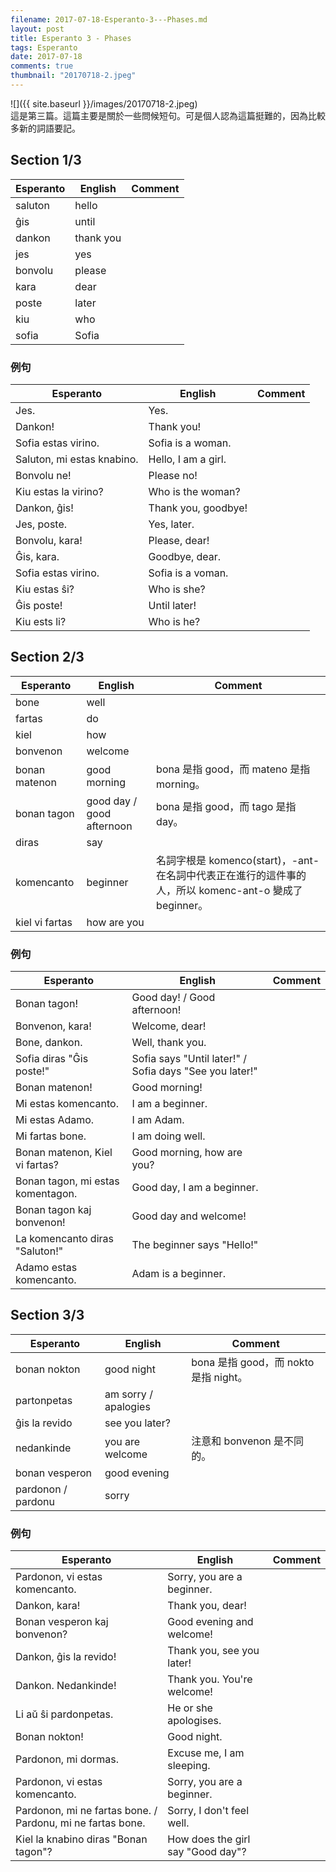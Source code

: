```yaml
---
filename: 2017-07-18-Esperanto-3---Phases.md
layout: post
title: Esperanto 3 - Phases
tags: Esperanto
date: 2017-07-18
comments: true
thumbnail: "20170718-2.jpeg"
---
```


![]({{ site.baseurl }}/images/20170718-2.jpeg)  
這是第三篇。這篇主要是關於一些問候短句。可是個人認為這篇挺難的，因為比較多新的詞語要記。

## Section 1/3

|Esperanto|English|Comment|
|---|---|---|
|saluton|hello||
|ĝis|until||
|dankon|thank you||
|jes|yes||
|bonvolu|please||
|kara|dear||
|poste|later||
|kiu|who||
|sofia|Sofia||

### 例句

|Esperanto|English|Comment|
|---|---|---|
|Jes.|Yes.||
|Dankon!|Thank you!||
|Sofia estas virino.|Sofia is a woman.||
|Saluton, mi estas knabino.|Hello, I am a girl.||
|Bonvolu ne!|Please no!||
|Kiu estas la virino?|Who is the woman?||
|Dankon, ĝis!|Thank you, goodbye!||
|Jes, poste.|Yes, later.||
|Bonvolu, kara!|Please, dear!||
|Ĝis, kara.|Goodbye, dear.||
|Sofia estas virino.|Sofia is a voman.||
|Kiu estas ŝi?|Who is she?||
|Ĝis poste!|Until later!||
|Kiu ests li?|Who is he?||


## Section 2/3

|Esperanto|English|Comment|
|---|---|---|
|bone|well||
|fartas|do||
|kiel|how||
|bonvenon|welcome||
|bonan matenon|good morning|bona 是指 good，而 mateno 是指 morning。|
|bonan tagon|good day / good afternoon|bona 是指 good，而 tago 是指 day。|
|diras|say||
|komencanto|beginner|名詞字根是 komenco(start)，-ant- 在名詞中代表正在進行的這件事的人，所以 komenc-ant-o 變成了 beginner。|
|kiel vi fartas|how are you||

### 例句

|Esperanto|English|Comment|
|---|---|---|
|Bonan tagon!|Good day! / Good afternoon!||
|Bonvenon, kara!|Welcome, dear!||
|Bone, dankon.|Well, thank you.||
|Sofia diras "Ĝis poste!"|Sofia says "Until later!" / Sofia days "See you later!"||
|Bonan matenon!|Good morning!||
|Mi estas komencanto.|I am a beginner.||
|Mi estas Adamo.|I am Adam.||
|Mi fartas bone.|I am doing well.||
|Bonan matenon, Kiel vi fartas?|Good morning, how are you?||
|Bonan tagon, mi estas komentagon.|Good day, I am a beginner.||
|Bonan tagon kaj bonvenon!|Good day and welcome!||
|La komencanto diras "Saluton!"|The beginner says "Hello!"||
|Adamo estas komencanto.|Adam is a beginner.||


## Section 3/3

|Esperanto|English|Comment|
|---|---|---|
|bonan nokton|good night|bona 是指 good，而 nokto 是指 night。|
|partonpetas|am sorry / apalogies||
|ĝis la revido|see you later?||
|nedankinde|you are welcome|注意和 bonvenon 是不同的。|
|bonan vesperon|good evening||
|pardonon / pardonu|sorry||

### 例句

|Esperanto|English|Comment|
|---|---|---|
|Pardonon, vi estas komencanto.|Sorry, you are a beginner.||
|Dankon, kara!|Thank you, dear!||
|Bonan vesperon kaj bonvenon?|Good evening and welcome!||
|Dankon, ĝis la revido!|Thank you, see you later!||
|Dankon. Nedankinde!|Thank you. You're welcome!||
|Li aŭ ŝi pardonpetas.|He or she apologises.||
|Bonan nokton!|Good night.||
|Pardonon, mi dormas.|Excuse me, I am sleeping.||
|Pardonon, vi estas komencanto.| Sorry, you are a beginner.||
|Pardonon, mi ne fartas bone. / Pardonu, mi ne fartas bone.|Sorry, I don't feel well.||
|Kiel la knabino diras "Bonan tagon"?|How does the girl say "Good day"?|


